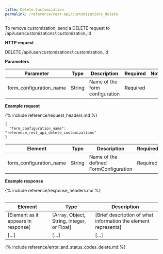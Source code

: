 ```yaml
---
title: Delete Customization
permalink: /reference/rest-api/customizations_delete
---
```


To remove customization, send a DELETE request to /api/user/customizations/:customization_id

**HTTP request**

DELETE /api/user/customizations/:customization_id

**Parameters**

| Parameter               | Type   | Description                    | Required | Notes |
| ----------------------- | ------ | ------------------------------ | -------- | ----- |
| form_configuration_name | String | Name of the form configuration | Required |       |

**Example request**

{% include reference/request_headers.md %}

```
{
  "form_configuration_name": "reference_rest_api_delete_customizations"
}
```

| Element                 | Type   | Description                           | Required? |
| ----------------------- | ------ | ------------------------------------- | --------- |
| form_configuration_name | String | Name of the defined FormConfiguration | Required  |

**Example response**

{% include reference/response_headers.md %}

```

```

| Element                             | Type                                       | Description                                                    |
| ----------------------------------- | ------------------------------------------ | -------------------------------------------------------------- |
| [Element as it appears in response] | [Array, Object, String, Integer, or Float] | [Brief description of what information the element represents] |
| […]                                 | […]                                        | […]                                                            |

{% include reference/error_and_status_codes_delete.md %}

